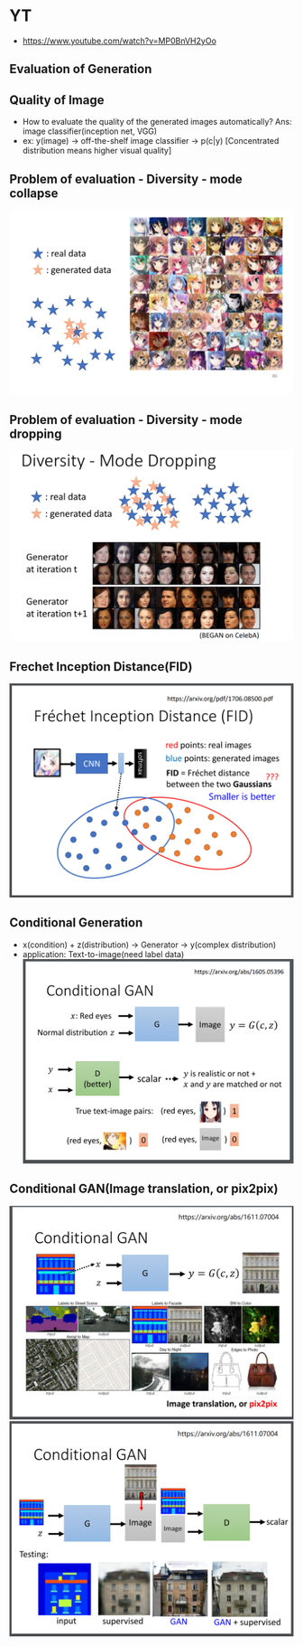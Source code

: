 # YT  
  * https://www.youtube.com/watch?v=MP0BnVH2yOo  


## Evaluation of Generation  
## Quality of Image  

 * How to evaluate the quality of the generated images automatically?  Ans: image classifier(inception net, VGG)  
 * ex: y(image) -> off-the-shelf image classifier -> p(c|y) [Concentrated distribution means higher visual quality]  

## Problem of evaluation - Diversity - mode collapse  
 ![Image of Yaktocat](https://github.com/ting-chih/NTU-ML2021spring/blob/main/image/mode%20collapse.png)  

## Problem of evaluation - Diversity - mode dropping  
 ![Image of Yaktocat](https://github.com/ting-chih/NTU-ML2021spring/blob/main/image/mode%20dropping.png)


## Frechet Inception Distance(FID)  
![Image of Yaktocat](https://github.com/ting-chih/NTU-ML2021spring/blob/main/image/FID.png)  

## Conditional Generation  

 * x(condition) + z(distribution) -> Generator -> y(complex distribution)  
 * application: Text-to-image(need label data)  
![Image of Yaktocat](https://github.com/ting-chih/NTU-ML2021spring/blob/main/image/Conditional%20GAN1.png)  

## Conditional GAN(Image translation, or pix2pix)  
![Image of Yaktocat](https://github.com/ting-chih/NTU-ML2021spring/blob/main/image/cg2.png)  
![Image of Yaktocat](https://github.com/ting-chih/NTU-ML2021spring/blob/main/image/cg3.png)  

 
